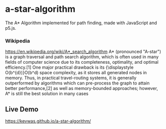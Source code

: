 # a-star-algorithm
The A* Algorithm implemented for path finding, made with JavaScript and p5.js. 

### Wikipedia 
https://en.wikipedia.org/wiki/A*_search_algorithm
A* (pronounced "A-star") is a graph traversal and path search algorithm, which is often used in many fields of computer science due to its completeness, optimality, and optimal efficiency.[1] One major practical drawback is its {\displaystyle O(b^{d})}O(b^d) space complexity, as it stores all generated nodes in memory. Thus, in practical travel-routing systems, it is generally outperformed by algorithms which can pre-process the graph to attain better performance,[2] as well as memory-bounded approaches; however, A* is still the best solution in many cases


## Live Demo
https://kevwas.github.io/a-star-algorithm/
